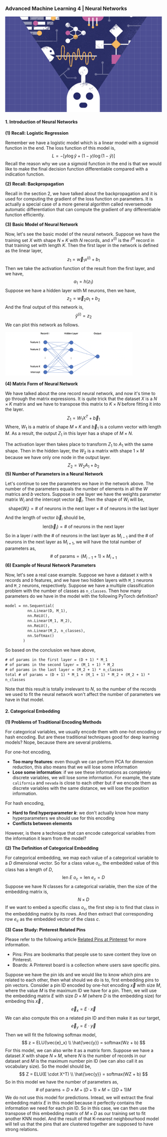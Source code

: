 ### Advanced Machine Learning 4 | Neural Networks

![aml](../../image/aml.png)

#### 1. Introduction of Neural Networks

**(1) Recall: Logistic Regression**

Remember we have a logistic model which is a linear model with a sigmoid function in the end. The loss function of this model is,
$$
L = - [ y\log\hat{y} + (1-y)\log(1-\hat{y})]
$$
Recall the reason why we use a sigmoid function in the end is that we would like to make the final decision function differentiable compared with a indication function.

**(2) Recall: Backpropagation**

Recall in the section 2, we have talked about the backpropagation and it is used for computing the gradient of the loss function on parameters. It is actually a special case of a more general algorithm called reversemode automatic differentiation that can compute the gradient of any differentiable function efficiently.

**(3) Basic Model of Neural Network**

Now, let's see the basic model of the neural network. Suppose we have the training set $X$ with shape $N \times K$ with $N$ records, and $x^{(i)}$ is the $i^{th}$ record in that training set with length $K$. Then the first layer in the network is defined as the linear layer,
$$
z_1 = \vec{w}_1x^{(i)} + b_1
$$
Then we take the activation function of the result from the first layer, and we have,
$$
a_1 = h(z_1)
$$
Suppose we have a hidden layer with M neurons, then we have,
$$
z_2 = \vec{w}_2a_1 + b_2
$$
And the final output of this network is,
$$
\hat{y}^{(i)} = z_2
$$
We can plot this network as follows.

<img src="../../image/Screen Shot 2022-03-09 at 1.31.11 PM.png" alt="Screen Shot 2022-03-09 at 1.31.11 PM" style="zoom:40%;" />

**(4) Matrix Form of Neural Network**

We have talked about the one record neural network, and now it's time to go through the matrix expressions. It is quite trick that the dataset $X$ is a $N \times K$ matrix and we have to transpose this matrix to $K \times N$ before fitting it into the layer.
$$
Z_1 = W_1X^T + \vec{b}_1
$$
Where, $W_1$ is a matrix of shape $M \times K$ and $\vec{b}_1$ is a column vector with length $M$. As a result, the output $Z_1$ in this layer has a shape of $M \times N$.

The activation layer then takes place to transform $Z_1$ to $A_1$ with the same shape. Then in the hidden layer, the $W_2$ is a matrix with shape $1 \times M$ because we have only one node in the output layer. 
$$
Z_2 = W_2A_1 + b_2
$$
**(5) Number of Parameters in a Neural Network**

Let's continue to see the parameters we have in the network above. The number of the parameters equals the number of elements in all the $W$ matrics and $b$ vectors. Suppose in one layer we have the weights parameter matrix $W_i$ and the intercept vector $\vec{b}_i$. Then the shape of $W_i$ will be,
$$
\text{shape}(W_i) = \text{# of neurons in the next layer} \times \text{# of neurons in the last layer}
$$
And the length of vector $\vec{b}_i$ should be,
$$
\text{len}({\vec{b}_i}) = \text{# of neurons in the next layer}
$$
So in a layer $i$ with the # of neurons in the last layer as $M_{i-1}$ and the # of neurons in the next layer as $M_{i+1}$, we will have the total number of parameters as,
$$
\text{# of params} = (M_{i-1} + 1) \times M_{i+1}
$$
**(6) Example of Neural Network Parameters**

Now, let's see a real case example. Suppose we have a dataset `X` with `N` records and `D` features, and we have two hidden layers with `M_1` neurons and `M_2​` neurons, respectively. Suppose we have a multiple classification problem with the number of classes as `n_classes`. Then how many parameters do we have in the model with the following PyTorch definition?

```
model = nn.Sequential(
          nn.Linear(D, M_1),
          nn.ReLU(),
          nn.Linear(M_1, M_2),
          nn.ReLU(),
          nn.Linear(M_2, n_classes),
          nn.Softmax()
        )
```

So based on the conclusion we have above,

```
# of params in the first layer = (D + 1) * M_1
# of params in the second layer = (M_1 + 1) * M_2
# of params in the last layer = (M_2 + 1) * n_classes
total # of params = (D + 1) * M_1 + (M_1 + 1) * M_2 + (M_2 + 1) * n_classes
```

Note that this result is totally irrelevant to $N$, so the number of the records we used to fit the neural network won't affect the number of parameters we have in that model.

#### 2. Categorical Embedding

**(1) Problems of Traditional Encoding Methods**

For categorical variables, we usually encode them with one-hot encoding or hash encoding. But are these traditional techniques good for deep learning models? Nope, because there are several problems. 

For one-hot encoding,

- **Too many features**: even though we can perform PCA for dimension reduction, this also means that we will lose some information
- **Lose some information**: if we see these informations as completely discrete variables, we will lose some information. For example, the state `california` and `nevada` is close to each other but if we encode them as discrete variables with the same distance, we will lose the position information.

For hash encoding,

* **Hard to find hyperparameter $k$**: we don't actually know how many hyperparameters we should use for this encoding
* **Conflicts between elements**

However, is there a technique that can encode categorical variables from the information it learn from the model? 

**(2) The Definition of Categorical Embedding**

For categorical embedding, we map each value of a categorical variable to a $D$ dimensional vector. So for a class value $o_c$, the embedded value of this class has a length of $D$,
$$
\text{len }E \ o_c = \text{len } e_c = D
$$
Suppose we have $N$ classes for a categorical variable, then the size of the embedding matrix is,
$$
N \times D
$$
If we want to embed a specific class $o_c$, the first step is to find that class in the embeddding matrix by its rows. And then extract that corresponding row $e_c$ as the embedded vector of the class $c$.

**(3) Case Study: Pinterest Related Pins**

Please refer to the following article [Related Pins at Pinterest](https://arxiv.org/pdf/1702.07969.pdf) for more information. 

- Pins: Pins are bookmarks that people use to save content they love on Pinterest.
- Boards: A Pinterest board is a collection where users save specific pins.

Suppose we have the pin ids and we would like to know which pins are related to each other, then what should we do is to, first embedding pins to pin vectors. Consider a pin ID encoded by one-hot encoding $\vec{x}$ with size $M$, where the value $M$ is the maximum ID we have for a pin. Then, we will use the embedding matrix $E$ with size $D \times M$ (where $D$ is the embedding size) for embeding this $\vec{x}$ , 
$$
\vec{e}_x = E\cdot\vec{x}
$$
We can also compute this on a related pin ID and then make it as our target,
$$
\vec{e}_y = E\cdot\vec{y}
$$
Then we will fit the following softmax model,
$$
z = ELU(\vec{e}_x) \\
\hat{\vec{y}} = softmax(Wz + b)
$$
For this model, we can also write it as a matrix form. Suppose we have a dataset $X$ with shape $N \times M$, where $N$ is the number of records in our dataset and $M$ is the maximum number pin ID (we can also call it as vocabulary size). So the model should be,
$$
Z = ELU(E \cdot X^T) \\
\hat{\vec{y}} = softmax(WZ + b)
$$
So in this model we have the number of parameters as,
$$
\text{# of params} = D \times M + (D+1) \times M = (2D + 1)M
$$
We do not use this model for predictions. Intead, we will extract the final embedding matrix $E$ in this model because it perfectly contains the information we need for each pin ID. So in this case, we can then use the transpose of this embedding matrix of $M \times D$ as our training set to fit another KNN model. And the result of that K-nearest neighbourhood model will tell us that the pins that are clustered together are supposed to have strong relations.